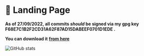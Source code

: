 # 📄 Landing Page

**As of 27/09/2022, all commits *should* be signed via my gpg key F68E7C1B2F2CD31A62F87AD15DABEEF0701D1EDE .**&#x20;

**You can download it** [**from here**](https://keys.openpgp.org/vks/v1/by-fingerprint/F68E7C1B2F2CD31A62F87AD15DABEEF0701D1EDE)

![GitHub stats](https://github-readme-stats.vercel.app/api?username=TardisKing40\&show\_icons=true\&theme=dark)
